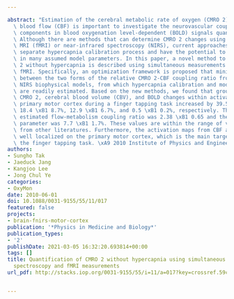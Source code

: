 ---
abstract: "Estimation of the cerebral metabolic rate of oxygen (CMRO 2) and cerebral\
  \ blood flow (CBF) is important to investigate the neurovascular coupling and physiological\
  \ components in blood oxygenation level-dependent (BOLD) signals quantitatively.\
  \ Although there are methods that can determine CMRO 2 changes using functional\
  \ MRI (fMRI) or near-infrared spectroscopy (NIRS), current approaches require a\
  \ separate hypercapnia calibration process and have the potential to incur bias\
  \ in many assumed model parameters. In this paper, a novel method to estimate CMRO\
  \ 2 without hypercapnia is described using simultaneous measurements of NIRS and\
  \ fMRI. Specifically, an optimization framework is proposed that minimizes the differences\
  \ between the two forms of the relative CMRO 2-CBF coupling ratio from BOLD and\
  \ NIRS biophysical models, from which hypercapnia calibration and model parameters\
  \ are readily estimated. Based on the new methods, we found that group average CBF,\
  \ CMRO 2, cerebral blood volume (CBV), and BOLD changes within activation of the\
  \ primary motor cortex during a finger tapping task increased by 39.5 \xB1 21.4%,\
  \ 18.4 \xB1 8.7%, 12.9 \xB1 6.7%, and 0.5 \xB1 0.2%, respectively. The group average\
  \ estimated flow-metabolism coupling ratio was 2.38 \xB1 0.65 and the hypercapnia\
  \ parameter was 7.7 \xB1 1.7%. These values are within the range of values reported\
  \ from other literatures. Furthermore, the activation maps from CBF and CMRO 2 were\
  \ well localized on the primary motor cortex, which is the main target region of\
  \ the finger tapping task. \xA9 2010 Institute of Physics and Engineering in Medicine."
authors:
- Sungho Tak
- Jaeduck Jang
- Kangjoo Lee
- Jong Chul Ye
categories:
- OxyMon
date: 2010-06-01
doi: 10.1088/0031-9155/55/11/017
featured: false
projects:
- brain-fnirs-motor-cortex
publication: '*Physics in Medicine and Biology*'
publication_types:
- '2'
publishDate: 2021-03-05 16:32:20.693814+00:00
tags: []
title: Quantification of CMRO 2 without hypercapnia using simultaneous near-infrared
  spectroscopy and fMRI measurements
url_pdf: http://stacks.iop.org/0031-9155/55/i=11/a=017?key=crossref.59c58694e18da0821ead18cf6e495261

---
